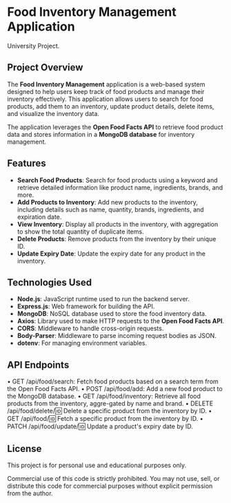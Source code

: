 # Food Inventory Management Application
University Project.
## Project Overview

The **Food Inventory Management** application is a web-based system designed to help users keep track of food products and manage their inventory effectively. This application allows users to search for food products, add them to an inventory, update product details, delete items, and visualize the inventory data.

The application leverages the **Open Food Facts API** to retrieve food product data and stores information in a **MongoDB database** for inventory management.

## Features

- **Search Food Products**: Search for food products using a keyword and retrieve detailed information like product name, ingredients, brands, and more.
- **Add Products to Inventory**: Add new products to the inventory, including details such as name, quantity, brands, ingredients, and expiration date.
- **View Inventory**: Display all products in the inventory, with aggregation to show the total quantity of duplicate items.
- **Delete Products**: Remove products from the inventory by their unique ID.
- **Update Expiry Date**: Update the expiry date for any product in the inventory.
  
## Technologies Used

- **Node.js**: JavaScript runtime used to run the backend server.
- **Express.js**: Web framework for building the API.
- **MongoDB**: NoSQL database used to store the food inventory data.
- **Axios**: Library used to make HTTP requests to the **Open Food Facts API**.
- **CORS**: Middleware to handle cross-origin requests.
- **Body-Parser**: Middleware to parse incoming request bodies as JSON.
- **dotenv**: For managing environment variables.

## API Endpoints

•	GET /api/food/search: Fetch food products based on a search term from the Open Food Facts API.
•	POST /api/food/add: Add a new food product to the MongoDB database.
•	GET /api/food/inventory: Retrieve all food products from the inventory, aggre-gated by name and brand.
•	DELETE /api/food/delete/:id: Delete a specific product from the inventory by ID.
•	GET /api/food/:id: Fetch a specific product from the inventory by ID.
•	PATCH /api/food/update/:id: Update a product's expiry date by ID.

## License

This project is for personal use and educational purposes only. 

Commercial use of this code is strictly prohibited. You may not use, sell, or distribute this code for commercial purposes without explicit permission from the author.



